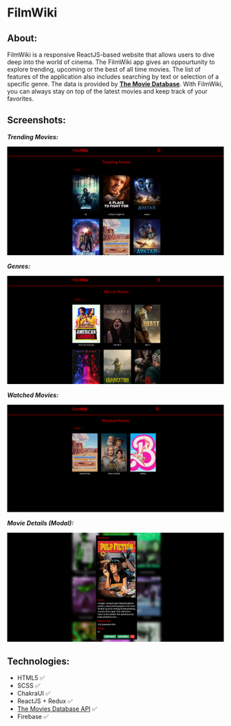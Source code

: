# FilmWiki

## About:

FilmWiki is a responsive ReactJS-based website that allows users to dive deep into the world of cinema. The FilmWiki app gives an oppourtunity to explore trending, upcoming or the best of all time movies. The list of features of the application also includes searching by text or selection of a specific genre. The data is provided by **[The Movie Database](https://www.themoviedb.org/)**. With FilmWiki, you can always stay on top of the latest movies and keep track of your favorites.

## Screenshots:

**_Trending Movies:_**

![](/screenshots/trending-movies.png)

**_Genres:_**

![](/screenshots/genre-search.png)

**_Watched Movies:_**

![](/screenshots/watched-movies.png)

**_Movie Details (Modal):_**

![](/screenshots/movie-details.png)

## Technologies:

- HTML5 :white_check_mark:
- SCSS :white_check_mark:
- ChakraUI :white_check_mark:
- ReactJS + Redux :white_check_mark:
- [The Movies Database API](https://www.themoviedb.org/documentation/api) :white_check_mark: 
- Firebase :white_check_mark:
